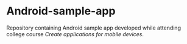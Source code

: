 # Android-sample-app
Repository containing Android sample app developed while attending college course _Create applications for mobile devices_.